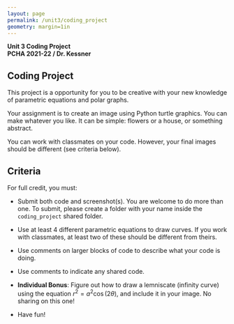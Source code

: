 ```yaml
---
layout: page
permalink: /unit3/coding_project
geometry: margin=1in
---
```


__Unit 3 Coding Project__  
__PCHA 2021-22 / Dr. Kessner__  

## Coding Project

This project is a opportunity for you to be creative with your new knowledge of
parametric equations and polar graphs.

Your assignment is to create an image using Python turtle graphics.  You can
make whatever you like.  It can be simple: flowers or a house, or something
abstract.

You can work with classmates on your code.  However, your final images should
be different (see criteria below).


## Criteria

For full credit, you must:

* Submit both code and screenshot(s).  You are welcome to do more than one.  To
  submit, please create a folder with your name inside the ```coding_project```
  shared folder.

* Use at least 4 different parametric equations to draw curves.  If you work
  with classmates, at least two of these should be different from theirs.

* Use comments on larger blocks of code to describe what your code is doing. 

* Use comments to indicate any shared code.

* __Individual Bonus__:  Figure out how to draw a lemniscate (infinity curve)
  using the equation $r^2 = a^2 \cos(2\theta)$, and include it in your image.
  No sharing on this one!

* Have fun!



